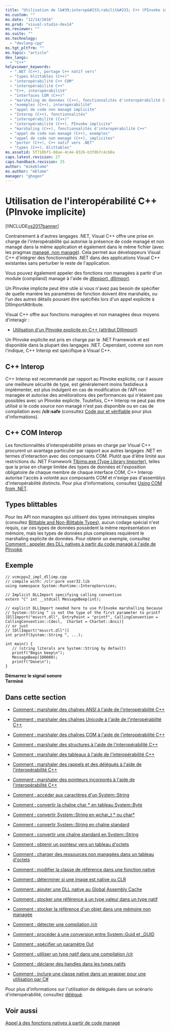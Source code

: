 ```yaml
---
title: "Utilisation de l&#39;interop&#233;rabilit&#233; C++ (PInvoke implicite) | Microsoft Docs"
ms.custom: ""
ms.date: "12/14/2016"
ms.prod: "visual-studio-dev14"
ms.reviewer: ""
ms.suite: ""
ms.technology: 
  - "devlang-cpp"
ms.tgt_pltfrm: ""
ms.topic: "article"
dev_langs: 
  - "C++"
helpviewer_keywords: 
  - ".NET (C++), portage C++ natif vers"
  - "types blittables (C++)"
  - "interopérabilité C++ COM"
  - "interopérabilité C++"
  - "C++, interopérabilité"
  - "interfaces COM (C++)"
  - "marshaling de données (C++), fonctionnalités d'interopérabilité C++"
  - "exemples (C++), interopérabilité"
  - "appel de code non managé implicite"
  - "Interop (C++), fonctionnalités"
  - "interopérabilité (C++)"
  - "interopérabilité (C++), PInvoke implicite"
  - "marshaling (C++), fonctionnalités d'interopérabilité C++"
  - "appel de code non managé (C++), exemples"
  - "appel de code non managé (C++), implicites"
  - "porter (C++), C++ natif vers .NET"
  - "types (C++), blittables"
ms.assetid: 5f710bf1-88ae-4c4e-8326-b3f0b7c4c68a
caps.latest.revision: 27
caps.handback.revision: 25
author: "mikeblome"
ms.author: "mblome"
manager: "ghogen"
---
```

# Utilisation de l&#39;interop&#233;rabilit&#233; C++ (PInvoke implicite)
[!INCLUDE[vs2017banner](../assembler/inline/includes/vs2017banner.md)]

Contrairement à d'autres langages .NET, Visual C\+\+ offre une prise en charge de l'interopérabilité qui autorise la présence de code managé et non managé dans la même application et également dans le même fichier \(avec les pragmas [managé, non managé](../preprocessor/managed-unmanaged.md)\).  Cela permet aux développeurs Visual C\+\+ d'intégrer des fonctionnalités .NET dans des applications Visual C\+\+ existantes sans perturber le reste de l'application.  
  
 Vous pouvez également appeler des fonctions non managées à partir d'un module \(compiland\) managé à l'aide de [dllexport, dllimport](../cpp/dllexport-dllimport.md).  
  
 Un PInvoke implicite peut être utile si vous n'avez pas besoin de spécifier de quelle manière les paramètres de fonction doivent être marshalés, ou l'un des autres détails pouvant être spécifiés lors d'un appel explicite à DllImportAttribute.  
  
 Visual C\+\+ offre aux fonctions managées et non managées deux moyens d'interagir :  
  
-   [Utilisation d'un PInvoke explicite en C\+\+ \(attribut DllImport\)](../dotnet/using-explicit-pinvoke-in-cpp-dllimport-attribute.md)  
  
 Un PInvoke explicite est pris en charge par le .NET Framework et est disponible dans la plupart des langages .NET.  Cependant, comme son nom l'indique, C\+\+ Interop est spécifique à Visual C\+\+.  
  
## C\+\+ Interop  
 C\+\+ Interop est recommandé par rapport au PInvoke explicite, car il assure une meilleure sécurité de type, est généralement moins fastidieux à implémenter, est plus indulgent en cas de modification de l'API non managée et autorise des améliorations des performances qui n'étaient pas possibles avec un PInvoke explicite.  Toutefois, C\+\+ Interop ne peut pas être utilisé si le code source non managé n'est pas disponible ou en cas de compilation avec **\/clr:safe** \(consultez [Code pur et vérifiable](../dotnet/pure-and-verifiable-code-cpp-cli.md) pour plus d'informations\).  
  
## C\+\+ COM Interop  
 Les fonctionnalités d'interopérabilité prises en charge par Visual C\+\+ procurent un avantage particulier par rapport aux autres langages .NET en termes d'interaction avec des composants COM.  Plutôt que d'être limité aux restrictions du .NET Framework [Tlbimp.exe \(Type Library Importer\)](../Topic/Tlbimp.exe%20\(Type%20Library%20Importer\).md), telles que la prise en charge limitée des types de données et l'exposition obligatoire de chaque membre de chaque interface COM, C\+\+ Interop autorise l'accès à volonté aux composants COM et n'exige pas d'assemblys d'interopérabilité distincts.  Pour plus d'informations, consultez [Using COM from .NET](http://msdn.microsoft.com/fr-fr/03976661-6278-4227-a6c1-3b3315502c15).  
  
## Types blittables  
 Pour les API non managées qui utilisent des types intrinsèques simples \(consultez [Blittable and Non\-Blittable Types](../Topic/Blittable%20and%20Non-Blittable%20Types.md)\), aucun codage spécial n'est requis, car ces types de données possèdent la même représentation en mémoire, mais les types de données plus complexes requièrent le marshaling explicite de données.  Pour obtenir un exemple, consultez [Comment : appeler des DLL natives à partir du code managé à l'aide de PInvoke](../dotnet/how-to-call-native-dlls-from-managed-code-using-pinvoke.md).  
  
## Exemple  
  
```  
// vcmcppv2_impl_dllimp.cpp  
// compile with: /clr:pure user32.lib  
using namespace System::Runtime::InteropServices;  
  
// Implicit DLLImport specifying calling convention  
extern "C" int __stdcall MessageBeep(int);  
  
// explicit DLLImport needed here to use P/Invoke marshalling because  
// System::String ^ is not the type of the first parameter to printf  
[DllImport("msvcrt.dll", EntryPoint = "printf", CallingConvention = CallingConvention::Cdecl,  CharSet = CharSet::Ansi)]  
// or just  
// [DllImport("msvcrt.dll")]  
int printf(System::String ^, ...);   
  
int main() {  
   // (string literals are System::String by default)  
   printf("Begin beep\n");  
   MessageBeep(100000);  
   printf("Done\n");  
}  
```  
  
  **Démarrez le signal sonore**  
**Terminé**   
## Dans cette section  
  
-   [Comment : marshaler des chaînes ANSI à l'aide de l'interopérabilité C\+\+](../dotnet/how-to-marshal-ansi-strings-using-cpp-interop.md)  
  
-   [Comment : marshaler des chaînes Unicode à l'aide de l'interopérabilité C\+\+](../dotnet/how-to-marshal-unicode-strings-using-cpp-interop.md)  
  
-   [Comment : marshaler des chaînes COM à l'aide de l'interopérabilité C\+\+](../dotnet/how-to-marshal-com-strings-using-cpp-interop.md)  
  
-   [Comment : marshaler des structures à l'aide de l'interopérabilité C\+\+](../dotnet/how-to-marshal-structures-using-cpp-interop.md)  
  
-   [Comment : marshaler des tableaux à l'aide de l'interopérabilité C\+\+](../dotnet/how-to-marshal-arrays-using-cpp-interop.md)  
  
-   [Comment : marshaler des rappels et des délégués à l'aide de l'interopérabilité C\+\+](../dotnet/how-to-marshal-callbacks-and-delegates-by-using-cpp-interop.md)  
  
-   [Comment : marshaler des pointeurs incorporés à l'aide de l'interopérabilité C\+\+](../dotnet/how-to-marshal-embedded-pointers-using-cpp-interop.md)  
  
-   [Comment : accéder aux caractères d'un System::String](../dotnet/how-to-access-characters-in-a-system-string.md)  
  
-   [Comment : convertir la chaîne char \* en tableau System::Byte](../dotnet/how-to-convert-char-star-string-to-system-byte-array.md)  
  
-   [Comment : convertir System::String en wchar\_t \* ou char\*](../dotnet/how-to-convert-system-string-to-wchar-t-star-or-char-star.md)  
  
-   [Comment : convertir System::String en chaîne standard](../dotnet/how-to-convert-system-string-to-standard-string.md)  
  
-   [Comment : convertir une chaîne standard en System::String](../dotnet/how-to-convert-standard-string-to-system-string.md)  
  
-   [Comment : obtenir un pointeur vers un tableau d'octets](../dotnet/how-to-obtain-a-pointer-to-byte-array.md)  
  
-   [Comment : charger des ressources non managées dans un tableau d'octets](../dotnet/how-to-load-unmanaged-resources-into-a-byte-array.md)  
  
-   [Comment : modifier la classe de référence dans une fonction native](../dotnet/how-to-modify-reference-class-in-a-native-function.md)  
  
-   [Comment : déterminer si une image est native ou CLR](../dotnet/how-to-determine-if-an-image-is-native-or-clr.md)  
  
-   [Comment : ajouter une DLL native au Global Assembly Cache](../dotnet/how-to-add-native-dll-to-global-assembly-cache.md)  
  
-   [Comment : stocker une référence à un type valeur dans un type natif](../dotnet/how-to-hold-reference-to-value-type-in-native-type.md)  
  
-   [Comment : stocker la référence d'un objet dans une mémoire non managée](../dotnet/how-to-hold-object-reference-in-unmanaged-memory.md)  
  
-   [Comment : détecter une compilation \/clr](../dotnet/how-to-detect-clr-compilation.md)  
  
-   [Comment : procéder à une conversion entre System::Guid et \_GUID](../dotnet/how-to-convert-between-system-guid-and-guid.md)  
  
-   [Comment : spécifier un paramètre Out](../dotnet/how-to-specify-an-out-parameter.md)  
  
-   [Comment : utiliser un type natif dans une compilation \/clr](../dotnet/how-to-use-a-native-type-in-a-clr-compilation.md)  
  
-   [Comment : déclarer des handles dans les types natifs](../dotnet/how-to-declare-handles-in-native-types.md)  
  
-   [Comment : inclure une classe native dans un wrapper pour une utilisation par C\#](../dotnet/how-to-wrap-native-class-for-use-by-csharp.md)  
  
 Pour plus d'informations sur l'utilisation de délégués dans un scénario d'interopérabilité, consultez [délégué](../windows/delegate-cpp-component-extensions.md).  
  
## Voir aussi  
 [Appel à des fonctions natives à partir de code managé](../dotnet/calling-native-functions-from-managed-code.md)